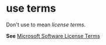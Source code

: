 # use terms

Don't use to mean *license terms*.

**See** [Microsoft Software License Terms](../m/software-license-terms.md)
